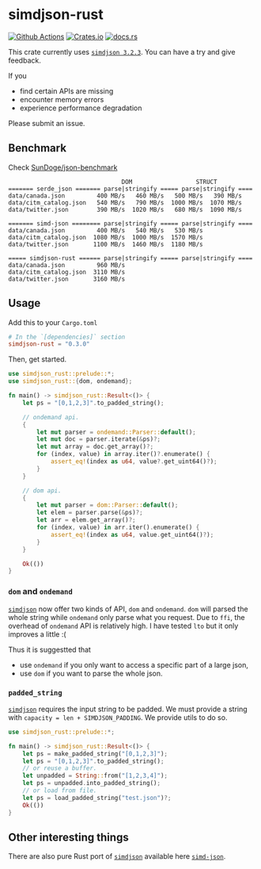 # simdjson-rust

[![Github Actions](https://img.shields.io/github/actions/workflow/status/SunDoge/simdjson-rust/CI.yml?branch=master&style=for-the-badge)](https://github.com/SunDoge/simdjson-rust/actions/workflows/CI.yml)
[![Crates.io](https://img.shields.io/crates/v/simdjson-rust?style=for-the-badge)](https://crates.io/crates/simdjson-rust)
[![docs.rs](https://img.shields.io/docsrs/simdjson-rust/latest?style=for-the-badge)](https://docs.rs/simdjson-rust)

This crate currently uses [`simdjson 3.2.3`][simdjson]. You can have a try and give feedback.

If you

- find certain APIs are missing
- encounter memory errors
- experience performance degradation

Please submit an issue.

## Benchmark

Check [SunDoge/json-benchmark](https://github.com/SunDoge/json-benchmark/tree/simdjson-rust)

```
                                DOM                  STRUCT
======= serde_json ======= parse|stringify ===== parse|stringify ====
data/canada.json         400 MB/s   460 MB/s   500 MB/s   390 MB/s
data/citm_catalog.json   540 MB/s   790 MB/s  1000 MB/s  1070 MB/s
data/twitter.json        390 MB/s  1020 MB/s   680 MB/s  1090 MB/s

======= simd-json ======== parse|stringify ===== parse|stringify ====
data/canada.json         400 MB/s   540 MB/s   530 MB/s
data/citm_catalog.json  1080 MB/s  1000 MB/s  1570 MB/s
data/twitter.json       1100 MB/s  1460 MB/s  1180 MB/s

===== simdjson-rust ====== parse|stringify ===== parse|stringify ====
data/canada.json         960 MB/s
data/citm_catalog.json  3110 MB/s
data/twitter.json       3160 MB/s
```

## Usage

Add this to your `Cargo.toml`

```toml
# In the `[dependencies]` section
simdjson-rust = "0.3.0"
```

Then, get started.

```rust
use simdjson_rust::prelude::*;
use simdjson_rust::{dom, ondemand};

fn main() -> simdjson_rust::Result<()> {
    let ps = "[0,1,2,3]".to_padded_string();

    // ondemand api.
    {
        let mut parser = ondemand::Parser::default();
        let mut doc = parser.iterate(&ps)?;
        let mut array = doc.get_array()?;
        for (index, value) in array.iter()?.enumerate() {
            assert_eq!(index as u64, value?.get_uint64()?);
        }
    }

    // dom api.
    {
        let mut parser = dom::Parser::default();
        let elem = parser.parse(&ps)?;
        let arr = elem.get_array()?;
        for (index, value) in arr.iter().enumerate() {
            assert_eq!(index as u64, value.get_uint64()?);
        }
    }

    Ok(())
}
```

### `dom` and `ondemand` 

[`simdjson`][simdjson] now offer two kinds of API, `dom` and `ondemand`.
`dom` will parsed the whole string while `ondemand` only parse what you request.
Due to `ffi`, the overhead of `ondemand` API is relatively high. I have tested `lto` but it only improves a little :(

Thus it is suggestted that

- use `ondemand` if you only want to access a specific part of a large json,
- use `dom` if you want to parse the whole json.


### `padded_string`

[`simdjson`][simdjson] requires the input string to be padded. We must provide a string with `capacity = len + SIMDJSON_PADDING`.
We provide utils to do so.

```rust
use simdjson_rust::prelude::*;

fn main() -> simdjson_rust::Result<()> {
    let ps = make_padded_string("[0,1,2,3]");
    let ps = "[0,1,2,3]".to_padded_string();
    // or reuse a buffer.
    let unpadded = String::from("[1,2,3,4]");
    let ps = unpadded.into_padded_string();
    // or load from file.
    let ps = load_padded_string("test.json")?;
    Ok(())
}
```

## Other interesting things

There are also pure Rust port of [`simdjson`][simdjson] available here [`simd-json`](https://github.com/simd-lite/simd-json).


[simdjson]: https://github.com/simdjson/simdjson